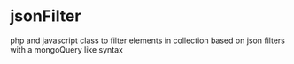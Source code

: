 jsonFilter
==========

php and javascript class to filter elements in collection based on json filters with a mongoQuery like syntax
